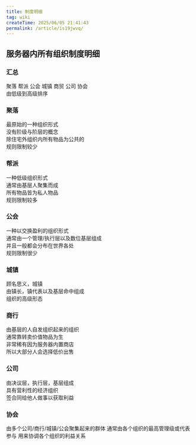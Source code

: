 ```yaml
---
title: 制度明细
tag: wiki
createTime: 2025/06/05 21:41:43
permalink: /article/is19jwvq/
---
```


## **服务器内所有组织制度明细**

### **汇总**
聚落 帮派 公会 城镇 商贸 公司 协会  
由低级到高级排序  

### 聚落  
最原始的一种组织形式  
没有阶级与阶层的概念  
除住宅外组织内所有物品为公共的  
规则限制较少  

### 帮派
一种低级组织形式  
通常由基层人聚集而成  
所有物品皆为私人物品  
规则限制较多  

### 公会
一种以交换盈利的组织形式  
通常由一个管理/执行层以及数位基层组成  
并且一般都会分布在世界各处  
规则限制很少  

### 城镇
顾名思义，城镇  
由镇长，镇代表以及基层命中组成  
组织的高级形态  

### 商行
由基层的人自发组织起来的组织  
通常靠转卖价值物品为生  
非常稀有因为服务器内置商店  
所以大部分人会选择低价出售  

### 公司
由决议层，执行层，基层组成  
具有营利性的经济组织  
签合同给他人做事以获取利益

### 协会
由多个公司/商行/城镇/公会聚集起来的群体
通常由各个组织的最高管理级或代表参与
用来协调各个组织的利益关系